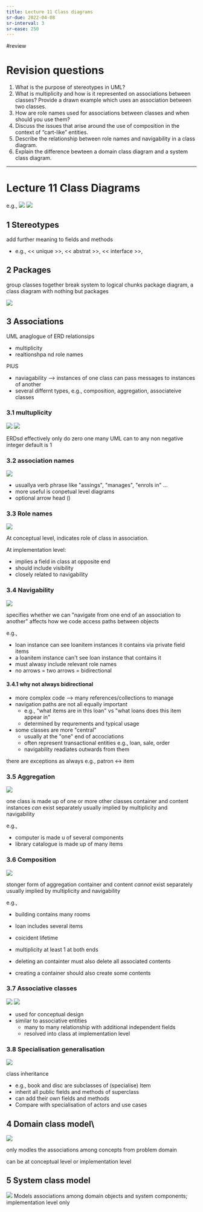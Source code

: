 ```yaml
---
title: Lecture 11 Class diagrams
sr-due: 2022-04-08
sr-interval: 3
sr-ease: 250
---
```

#review 

# Revision questions
1. What is the purpose of stereotypes in UML? 
2. What is multiplicity and how is it represented on associations between classes? Provide a drawn example which uses an association between two classes.
3. How are role names used for associations between classes and when should you use them?
4. Discuss the issues that arise around the use of composition in the context of “cart-like” entities.
5. Describe the relationship between role names and navigability in a class diagram.
6. Explain the difference bewteen a domain class diagram and a system class diagram.

---
# Lecture 11 Class Diagrams
e.g., ![](https://i.imgur.com/rFmUs5r.png)
![](https://i.imgur.com/1kO9BDk.png)


## 1 Stereotypes
add further meaning to fields and methods
- e.g., << unique >>, << abstrat >>, << interface >>, 

## 2 Packages
group classes together
break system to logical chunks
package diagram, a class diagram with nothing but packages

![](https://i.imgur.com/UiXZeha.png)

## 3 Associations
UML anaglogue of ERD relationsips
- multiplicity
- realtionshpa nd role names

PlUS
- naviagability --> instances of one class can pass messages to instances of another
- several differnt types, e.g., composition, aggregation, associateive classes

### 3.1 multuplicity
![](https://i.imgur.com/1dSergW.png)
![](https://i.imgur.com/4TKsBKd.png)

ERDsd effectively only do zero one many
UML can to any non negative integer
default is 1

### 3.2 association names
![](https://i.imgur.com/btif86K.png)

- usuallya verb phrase like "assings", "manages", "enrols in" ...
- more useful is conpetual level diagrams
- optional arrow head ()

### 3.3 Role names
![](https://i.imgur.com/3HEG9yN.png)

At conceptual level, indicates role of class in association.

At implementation level:
- implies a field in class at opposite end
- should include visibility
- closely related to navigability

### 3.4 Navigability
![](https://i.imgur.com/beoNmcQ.png)

specifies whether we can "navigate from one end of an association to another"
affects how we code access paths between objects

e.g.,
- loan instance can see loanitem instances it contains via private field items
- a loanitem instance can't see loan instance that contains it
- must alwasy include relevant role names
- no arrows = two arrows = bidirectional

#### 3.4.1 why not always bidirectional

- more complex code --> many references/collections to manage
- navigation paths are not all equally important
	- e.g., "what items are in this loan" vs "what loans does this item appear in"
	- determined by requrements and typical usage
- some classes are more "central"
	- usually at the "one" end of accociations
	- often represent transactional entities e.g., loan, sale, order
	- navigability readiates outwards from them

there are exceptions as always e.g., patron <-> item


### 3.5 Aggregation
![](https://i.imgur.com/FI21bfD.png)

one class is made up of one or more other classes
container and content instances _can_ exist separately
usually implied by multiplicity and navigability

e.g.,
- computer is made u of several components
- library catalogue is made up of many items


### 3.6 Composition
![](https://i.imgur.com/2ryJXSM.png)

stonger form of aggregation
container and content _cannot_ exist separately
usually implied by multiplicity and navigability

e.g., 
- building contains many rooms
- loan includes several items

- coicident lifetime
- multiplicity at least 1 at both ends
- deleting an containter must also delete all associated contents
- creating a container should also create some contents


### 3.7 Associative classes
![](https://i.imgur.com/Rq91xGx.png)
![](https://i.imgur.com/zzOlLV1.png)

- used for conceptual design
- similar to associative entities
	- many to many relationship with additional independent fields
	- resolved into class at implementation level

### 3.8 Specialisation generalisation
![](https://i.imgur.com/kfI2YSe.png)

class inheritance
- e.g., book and disc are subclasses of (specialise) Item
- inherit all public fields and methods of superclass
- can add their own fields and methods
- Compare with specialisation of actors and use cases

## 4 Domain class model\
![](https://i.imgur.com/JFHQOFA.png)

only modles the associations among concepts from problem domain

can be at conceptual level or implementation level

## 5 System class model
![](https://i.imgur.com/KsQuCd5.png)
Models associations among domain objects and system components; implementation level only
